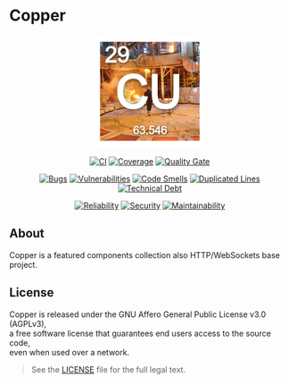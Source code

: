 # Copper

<p align="center"><a href="https://copper.iantorres.cl" target="_blank"><img src="./logo.png" width="200" alt="Copper"></a></p>

<p align="center">
<a href="https://github.com/Zen0x7/Copper/actions/workflows/ci.yml"><img src="https://github.com/Zen0x7/Copper/actions/workflows/ci.yml/badge.svg" alt="CI"></a>
<a href="https://codecov.io/gh/Zen0x7/Copper"><img src="https://codecov.io/gh/Zen0x7/Copper/branch/master/graph/badge.svg?token=U1RFMA4SD6" alt="Coverage"></a>
<a href="https://sonarcloud.io/project/overview?id=Zen0x7_Copper2"><img src="https://sonarcloud.io/api/project_badges/measure?project=Zen0x7_Copper2&metric=alert_status" alt="Quality Gate"></a>
</p>

<p align="center">
<a href="https://sonarcloud.io/project/overview?id=Zen0x7_Copper2"><img src="https://sonarcloud.io/api/project_badges/measure?project=Zen0x7_Copper2&metric=bugs" alt="Bugs"></a>
<a href="https://sonarcloud.io/project/overview?id=Zen0x7_Copper2"><img src="https://sonarcloud.io/api/project_badges/measure?project=Zen0x7_Copper2&metric=vulnerabilities" alt="Vulnerabilities"></a>
<a href="https://sonarcloud.io/project/overview?id=Zen0x7_Copper2"><img src="https://sonarcloud.io/api/project_badges/measure?project=Zen0x7_Copper2&metric=code_smells" alt="Code Smells"></a>
<a href="https://sonarcloud.io/project/overview?id=Zen0x7_Copper2"><img src="https://sonarcloud.io/api/project_badges/measure?project=Zen0x7_Copper2&metric=duplicated_lines_density" alt="Duplicated Lines"></a>
<a href="https://sonarcloud.io/project/overview?id=Zen0x7_Copper2"><img src="https://sonarcloud.io/api/project_badges/measure?project=Zen0x7_Copper2&metric=sqale_index" alt="Technical Debt"></a>
</p>

<p align="center">
<a href="https://sonarcloud.io/project/overview?id=Zen0x7_Copper2"><img src="https://sonarcloud.io/api/project_badges/measure?project=Zen0x7_Copper2&metric=reliability_rating" alt="Reliability"></a>
<a href="https://sonarcloud.io/project/overview?id=Zen0x7_Copper2"><img src="https://sonarcloud.io/api/project_badges/measure?project=Zen0x7_Copper2&metric=security_rating" alt="Security"></a>
<a href="https://sonarcloud.io/project/overview?id=Zen0x7_Copper2"><img src="https://sonarcloud.io/api/project_badges/measure?project=Zen0x7_Copper2&metric=sqale_rating" alt="Maintainability"></a>
</p>


## About

Copper is a featured components collection also HTTP/WebSockets base project.

## License

Copper is released under the GNU Affero General Public License v3.0 (AGPLv3),  
a free software license that guarantees end users access to the source code,  
even when used over a network.

> See the [LICENSE](./LICENSE) file for the full legal text.